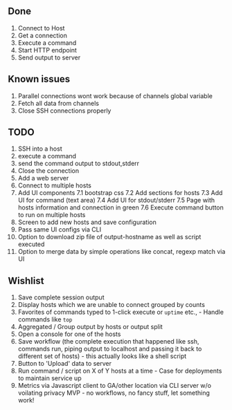 ## Done
1. Connect to Host
2. Get a connection
3. Execute a command
4. Start HTTP endpoint
5. Send output to server

## Known issues
1. Parallel connections wont work because of channels global variable
2. Fetch all data from channels
3. Close SSH connections properly

## TODO
1. SSH into a host
2. execute a command
3. send the command output to stdout,stderr
4. Close the connection
5. Add a web server
6. Connect to multiple hosts
7. Add UI components
7.1 bootstrap css
7.2 Add sections for hosts
7.3 Add UI for command (text area)
7.4 Add UI for stdout/stderr
7.5 Page with hosts information and connection in green
7.6 Execute command button to run on multiple hosts
8. Screen to add new hosts and save configuration
9. Pass same UI configs via CLI
10. Option to download zip file of output-hostname as well as script executed
11. Option to merge data by simple operations like concat, regexp match via UI

## Wishlist
1. Save complete session output
1. Display hosts which we are unable to connect grouped by counts
1. Favorites of commands typed to 1-click execute or `uptime` etc., - Handle commands like `top`
1. Aggregated / Group output by hosts or output split
1. Open a console for one of the hosts
1. Save workflow (the complete execution that happened like ssh, commands run, piping output to localhost and passing it back to different set of hosts) - this actually looks like a shell script
1. Button to 'Upload' data to server
1. Run command / script on X of Y hosts at a time - Case for deployments to maintain service up
1. Metrics via Javascript client to GA/other location via CLI server w/o voilating privacy
MVP - no workflows, no fancy stuff, let something work!
